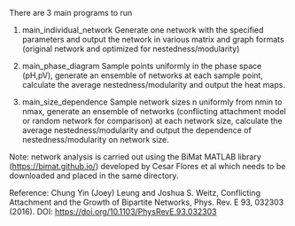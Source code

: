 There are 3 main programs to run

1.	main_individual_network
Generate one network with the specified parameters and output the network in various matrix and graph formats (original network and optimized for nestedness/modularity)

2.	main_phase_diagram
Sample points uniformly in the phase space (pH,pV), generate an ensemble of networks at each sample point, calculate the average nestedness/modularity and output the heat maps.

3.	main_size_dependence
Sample network sizes n uniformly from nmin to nmax, generate an ensemble of networks (conflicting attachment model or random network for comparison) at each network size, calculate the average nestedness/modularity and output the dependence of nestedness/modularity on network size.

Note: network analysis is carried out using the BiMat MATLAB library (https://bimat.github.io/) developed by Cesar Flores et al which needs to be downloaded and placed in the same directory.

Reference: 
Chung Yin (Joey) Leung and Joshua S. Weitz, Conflicting Attachment and the Growth of Bipartite Networks, Phys. Rev. E 93, 032303 (2016).
DOI: https://doi.org/10.1103/PhysRevE.93.032303
